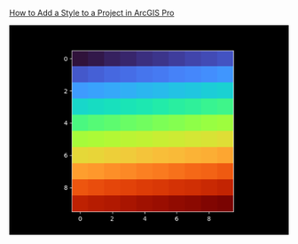 [How to Add a Style to a Project in ArcGIS Pro](https://pro.arcgis.com/en/pro-app/latest/help/projects/connect-to-a-style.htm)

![turbo.png](https://raw.githubusercontent.com/cwaltsgeo/turbo_style/main/turbo.png "Turbo")
